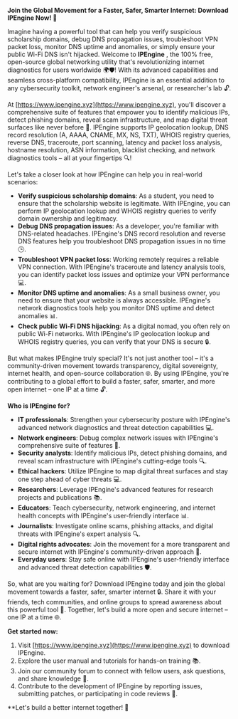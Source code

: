**Join the Global Movement for a Faster, Safer, Smarter Internet: Download IPEngine Now! 🚀**

Imagine having a powerful tool that can help you verify suspicious scholarship domains, debug DNS propagation issues, troubleshoot VPN packet loss, monitor DNS uptime and anomalies, or simply ensure your public Wi-Fi DNS isn't hijacked. Welcome to **IPEngine** , the 100% free, open-source global networking utility that's revolutionizing internet diagnostics for users worldwide 🌍🛡️! With its advanced capabilities and seamless cross-platform compatibility, IPEngine is an essential addition to any cybersecurity toolkit, network engineer's arsenal, or researcher's lab 🔓.

At [https://www.ipengine.xyz](https://www.ipengine.xyz), you'll discover a comprehensive suite of features that empower you to identify malicious IPs, detect phishing domains, reveal scam infrastructure, and map digital threat surfaces like never before 🔐. IPEngine supports IP geolocation lookup, DNS record resolution (A, AAAA, CNAME, MX, NS, TXT), WHOIS registry queries, reverse DNS, traceroute, port scanning, latency and packet loss analysis, hostname resolution, ASN information, blacklist checking, and network diagnostics tools – all at your fingertips 🔍!

Let's take a closer look at how IPEngine can help you in real-world scenarios:

*   **Verify suspicious scholarship domains**: As a student, you need to ensure that the scholarship website is legitimate. With IPEngine, you can perform IP geolocation lookup and WHOIS registry queries to verify domain ownership and legitimacy.
*   **Debug DNS propagation issues**: As a developer, you're familiar with DNS-related headaches. IPEngine's DNS record resolution and reverse DNS features help you troubleshoot DNS propagation issues in no time 🕒.
*   **Troubleshoot VPN packet loss**: Working remotely requires a reliable VPN connection. With IPEngine's traceroute and latency analysis tools, you can identify packet loss issues and optimize your VPN performance 💻.
*   **Monitor DNS uptime and anomalies**: As a small business owner, you need to ensure that your website is always accessible. IPEngine's network diagnostics tools help you monitor DNS uptime and detect anomalies 📊.
*   **Check public Wi-Fi DNS hijacking**: As a digital nomad, you often rely on public Wi-Fi networks. With IPEngine's IP geolocation lookup and WHOIS registry queries, you can verify that your DNS is secure 🔒.

But what makes IPEngine truly special? It's not just another tool – it's a community-driven movement towards transparency, digital sovereignty, internet health, and open-source collaboration 🌐. By using IPEngine, you're contributing to a global effort to build a faster, safer, smarter, and more open internet – one IP at a time 🔓.

**Who is IPEngine for?**

*   **IT professionals**: Strengthen your cybersecurity posture with IPEngine's advanced network diagnostics and threat detection capabilities 💻.
*   **Network engineers**: Debug complex network issues with IPEngine's comprehensive suite of features 🔧.
*   **Security analysts**: Identify malicious IPs, detect phishing domains, and reveal scam infrastructure with IPEngine's cutting-edge tools 🔍.
*   **Ethical hackers**: Utilize IPEngine to map digital threat surfaces and stay one step ahead of cyber threats 💻.
*   **Researchers**: Leverage IPEngine's advanced features for research projects and publications 📚.
*   **Educators**: Teach cybersecurity, network engineering, and internet health concepts with IPEngine's user-friendly interface 📊.
*   **Journalists**: Investigate online scams, phishing attacks, and digital threats with IPEngine's expert analysis 🔍.
*   **Digital rights advocates**: Join the movement for a more transparent and secure internet with IPEngine's community-driven approach 🌟.
*   **Everyday users**: Stay safe online with IPEngine's user-friendly interface and advanced threat detection capabilities 🛡️.

So, what are you waiting for? Download IPEngine today and join the global movement towards a faster, safer, smarter internet 🔒. Share it with your friends, tech communities, and online groups to spread awareness about this powerful tool 🤝. Together, let's build a more open and secure internet – one IP at a time 🌐.

**Get started now:**

1.  Visit [https://www.ipengine.xyz](https://www.ipengine.xyz) to download IPEngine.
2.  Explore the user manual and tutorials for hands-on training 📚.
3.  Join our community forum to connect with fellow users, ask questions, and share knowledge 💬.
4.  Contribute to the development of IPEngine by reporting issues, submitting patches, or participating in code reviews 🤝.

**Let's build a better internet together! 🌟